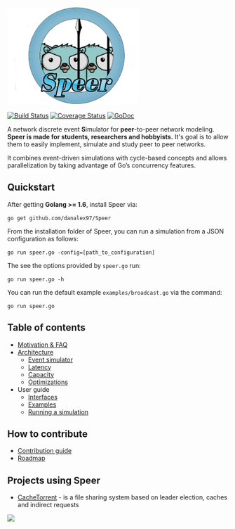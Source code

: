 <img src="docs/pics/logo.png" width="300">

[![Build Status](https://travis-ci.org/danalex97/Speer.svg?branch=master)](https://travis-ci.org/danalex97/Speer) [![Coverage Status](https://coveralls.io/repos/github/danalex97/Speer/badge.svg?branch=master)](https://coveralls.io/github/danalex97/Speer?branch=master)
[![GoDoc](https://godoc.org/github.com/danalex97/Speer?status.png)](https://godoc.org/github.com/danalex97/Speer)


A network discrete event **S**imulator for **peer**-to-peer network modeling. **Speer is made for students, researchers and hobbyists.** It's goal is to allow
them to easily implement, simulate and study peer to peer networks.

It combines event-driven simulations with cycle-based concepts and allows parallelization by taking advantage of Go’s concurrency features.

## Quickstart

After getting **Golang >= 1.6**, install Speer via:
```
go get github.com/danalex97/Speer
```

From the installation folder of Speer, you can run a simulation from a JSON configuration as follows:
```
go run speer.go -config=[path_to_configuration]
```

The see the options provided by `speer.go` run:
```
go run speer.go -h
```

You can run the default example `examples/broadcast.go` via the command:
```
go run speer.go
```


## Table of contents

- [Motivation & FAQ](docs/motivation.md)
- [Architecture](docs/architecture.md)
  - [Event simulator](docs/events.md)
  - [Latency](docs/latency.md)
  - [Capacity](docs/capacity.md)
  - [Optimizations](docs/optimizations.md)
- User guide
  - [Interfaces](docs/interfaces.md)
  - [Examples](docs/examples.md)
  - [Running a simulation](docs/running.md)

## How to contribute

- [Contribution guide](.github/CONTRIBUTING.md)
- [Roadmap](docs/roadmap.md)

## Projects using Speer

- [CacheTorrent](https://github.com/danalex97/nfsTorrent) - is a file sharing system based on leader election, caches and indirect requests

<img src="https://raw.githubusercontent.com/danalex97/nfsTorrent/master/docs/pics/cache.png" width="500">

